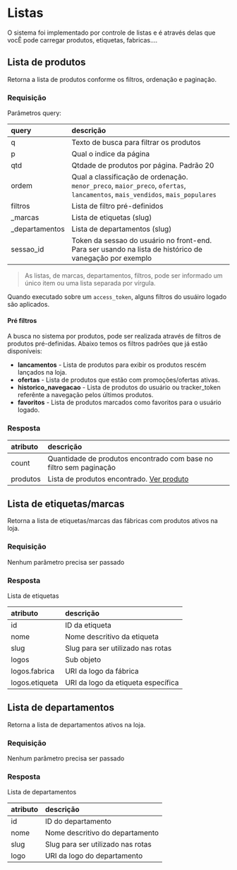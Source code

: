 # Listas

O sistema foi implementado por controle de listas e é através delas que vocÊ pode carregar produtos, etiquetas, fabricas....

## Lista de produtos

<api method="get" uri="/listas/produtos" />

Retorna a lista de produtos conforme os filtros, ordenação e paginação.


### Requisição


Parâmetros query:

| query          | descrição                                                                                                                    |
|:---------------|:-----------------------------------------------------------------------------------------------------------------------------|
| q              | Texto de busca para filtrar os produtos                                                                                      |
| p              | Qual o indice da página                                                                                                      |
| qtd            | Qtdade de produtos por página. Padrão 20                                                                                     |
| ordem          | Qual a classificação de ordenação. `menor_preco`, `maior_preco`, `ofertas`, `lancamentos`, `mais_vendidos`, `mais_populares` |
| filtros        | Lista de filtro pré-definidos                                                                                                |
| _marcas        | Lista de etiquetas (slug)                                                                                                    |
| _departamentos | Lista de departamentos (slug)                                                                                                |
| sessao_id      | Token da sessao do usuário no front-end. Para ser usando na lista de histórico de vanegação por exemplo                      |

> As listas, de marcas, departamentos, filtros, pode ser informado um único item ou uma lista separada por vírgula.

<tag text="auth" type="error"/> Quando executado sobre um `access_token`, alguns filtros do usuáiro logado são aplicados.


#### Pré filtros
A busca no sistema por produtos, pode ser realizada através de filtros de produtos pré-definidas.
Abaixo temos os filtros padrões que já estão disponíveis:

 - **lancamentos** - Lista de produtos para exibir os produtos rescém lançados na loja.
 - **ofertas** - Lista de produtos que estão com promoções/ofertas ativas.
 - **historico_navegacao** - Lista de produtos do usuário ou tracker_token referênte a navegação pelos últimos produtos.
 - **favoritos** - Lista de produtos marcados como favoritos para o usuário logado.


### Resposta

| atributo             | descrição                                                          |
|:---------------------|:-------------------------------------------------------------------|
| count                | Quantidade de produtos encontrado com base no filtro sem paginação |
| produtos             | Lista de produtos encontrado. [Ver produto](/dev/produtos.html)    |

## Lista de etiquetas/marcas

<api method="get" uri="/listas/etiquetas" />

Retorna a lista de etiquetas/marcas das fábricas com produtos ativos na loja.

### Requisição

Nenhum parâmetro precisa ser passado


### Resposta

Lista de etiquetas

| atributo             | descrição                                                          |
|:---------------------|:-------------------------------------------------------------------|
| id                   | ID da etiqueta                                                     |
| nome                 | Nome descritivo da etiqueta                                        |
| slug                 | Slug para ser utilizado nas rotas                                  |
| logos                | Sub objeto                                                         |
| logos.fabrica        | URI da logo da fábrica                                             |
| logos.etiqueta       | URI da logo da etiqueta específica                                 |

## Lista de departamentos

<api method="get" uri="/listas/departamentos" />

Retorna a lista de departamentos ativos na loja.

### Requisição

Nenhum parâmetro precisa ser passado


### Resposta

Lista de departamentos

| atributo             | descrição                                                          |
|:---------------------|:-------------------------------------------------------------------|
| id                   | ID do departamento                                                 |
| nome                 | Nome descritivo do departamento                                    |
| slug                 | Slug para ser utilizado nas rotas                                  |
| logo                 | URI da logo do departamento                                        |